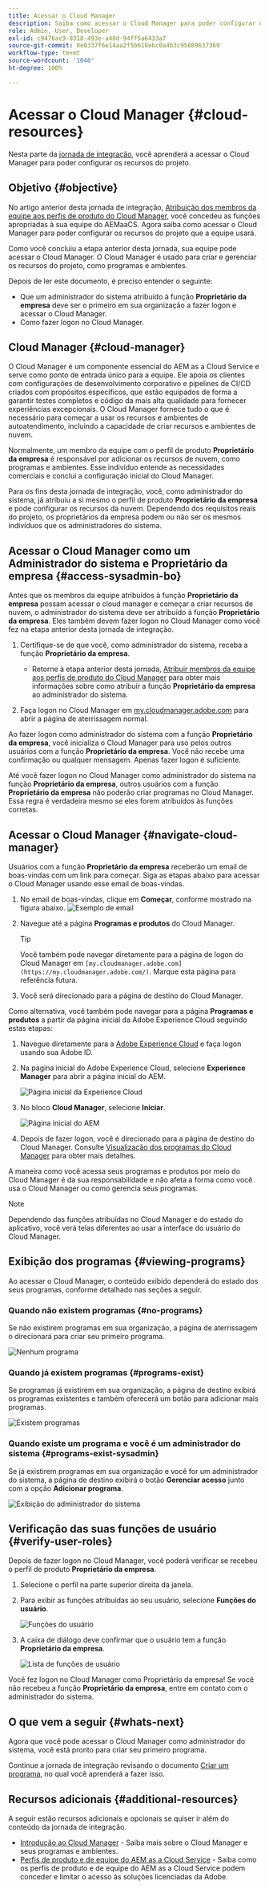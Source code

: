 ```yaml
---
title: Acessar o Cloud Manager
description: Saiba como acessar o Cloud Manager para poder configurar os recursos do projeto.
role: Admin, User, Developer
exl-id: c9476ac9-8318-493e-a48d-94ff5a6433a7
source-git-commit: 0e0337f6e14aa2f5b616ebc0a4b3c95089637369
workflow-type: tm+mt
source-wordcount: '1040'
ht-degree: 100%

---
```


# Acessar o Cloud Manager {#cloud-resources}

Nesta parte da [jornada de integração](overview.md), você aprenderá a acessar o Cloud Manager para poder configurar os recursos do projeto.

## Objetivo {#objective}

No artigo anterior desta jornada de integração, [Atribuição dos membros da equipe aos perfis de produto do Cloud Manager,](assign-profiles-cloud-manager.md) você concedeu as funções apropriadas à sua equipe do AEMaaCS. Agora saiba como acessar o Cloud Manager para poder configurar os recursos do projeto que a equipe usará.

Como você concluiu a etapa anterior desta jornada, sua equipe pode acessar o Cloud Manager. O Cloud Manager é usado para criar e gerenciar os recursos do projeto, como programas e ambientes.

Depois de ler este documento, é preciso entender o seguinte:

* Que um administrador do sistema atribuído à função **Proprietário da empresa** deve ser o primeiro em sua organização a fazer logon e acessar o Cloud Manager.
* Como fazer logon no Cloud Manager.

## Cloud Manager {#cloud-manager}

O Cloud Manager é um componente essencial do AEM as a Cloud Service e serve como ponto de entrada único para a equipe. Ele apoia os clientes com configurações de desenvolvimento corporativo e pipelines de CI/CD criados com propósitos específicos, que estão equipados de forma a garantir testes completos e código da mais alta qualidade para fornecer experiências excepcionais. O Cloud Manager fornece tudo o que é necessário para começar a usar os recursos e ambientes de autoatendimento, incluindo a capacidade de criar recursos e ambientes de nuvem.

Normalmente, um membro da equipe com o perfil de produto **Proprietário da empresa** é responsável por adicionar os recursos de nuvem, como programas e ambientes. Esse indivíduo entende as necessidades comerciais e conclui a configuração inicial do Cloud Manager.

Para os fins desta jornada de integração, você, como administrador do sistema, já atribuiu a si mesmo o perfil de produto **Proprietário da empresa** e pode configurar os recursos da nuvem. Dependendo dos requisitos reais do projeto, os proprietários da empresa podem ou não ser os mesmos indivíduos que os administradores do sistema.

## Acessar o Cloud Manager como um Administrador do sistema e Proprietário da empresa {#access-sysadmin-bo}

Antes que os membros da equipe atribuídos à função **Proprietário da empresa** possam acessar o cloud manager e começar a criar recursos de nuvem, o administrador do sistema deve ser atribuído à função **Proprietário da empresa**. Eles também devem fazer logon no Cloud Manager como você fez na etapa anterior desta jornada de integração.

1. Certifique-se de que você, como administrador do sistema, receba a função **Proprietário da empresa**.

   * Retorne à etapa anterior desta jornada, [Atribuir membros da equipe aos perfis de produto do Cloud Manager](assign-profiles-cloud-manager.md) para obter mais informações sobre como atribuir a função **Proprietário da empresa** ao administrador do sistema.

1. Faça logon no Cloud Manager em [my.cloudmanager.adobe.com](https://my.cloudmanager.adobe.com/) para abrir a página de aterrissagem normal.

Ao fazer logon como administrador do sistema com a função **Proprietário da empresa**, você inicializa o Cloud Manager para uso pelos outros usuários com a função **Proprietário da empresa**. Você não recebe uma confirmação ou qualquer mensagem. Apenas fazer logon é suficiente.

Até você fazer logon no Cloud Manager como administrador do sistema na função **Proprietário da empresa**, outros usuários com a função **Proprietário da empresa** não poderão criar programas no Cloud Manager. Essa regra é verdadeira mesmo se eles forem atribuídos às funções corretas.

## Acessar o Cloud Manager {#navigate-cloud-manager}

Usuários com a função **Proprietário da empresa** receberão um email de boas-vindas com um link para começar. Siga as etapas abaixo para acessar o Cloud Manager usando esse email de boas-vindas.

1. No email de boas-vindas, clique em **Começar**, conforme mostrado na figura abaixo.
   ![Exemplo de email](/help/journey-onboarding/assets/get-started-email.png)

1. Navegue até a página **Programas e produtos** do Cloud Manager.

   >[!TIP]
   >
   >Você também pode navegar diretamente para a página de logon do Cloud Manager em `[my.cloudmanager.adobe.com](https://my.cloudmanager.adobe.com/)`. Marque esta página para referência futura.

1. Você será direcionado para a página de destino do Cloud Manager.

Como alternativa, você também pode navegar para a página **Programas e produtos** a partir da página inicial da Adobe Experience Cloud seguindo estas etapas:

1. Navegue diretamente para a [Adobe Experience Cloud](https://experience.adobe.com) e faça logon usando sua Adobe ID.

1. Na página inicial do Adobe Experience Cloud, selecione **Experience Manager** para abrir a página inicial do AEM.

   ![Página inicial da Experience Cloud](/help/journey-onboarding/assets/setup-resources2.png)

1. No bloco **Cloud Manager**, selecione **Iniciar**.

   ![Página inicial do AEM](/help/journey-onboarding/assets/setup-resources3.png)

1. Depois de fazer logon, você é direcionado para a página de destino do Cloud Manager. Consulte [Visualização dos programas do Cloud Manager](#viewing-programs) para obter mais detalhes.

A maneira como você acessa seus programas e produtos por meio do Cloud Manager é da sua responsabilidade e não afeta a forma como você usa o Cloud Manager ou como gerencia seus programas.

>[!NOTE]
>
>Dependendo das funções atribuídas no Cloud Manager e do estado do aplicativo, você verá telas diferentes ao usar a interface do usuário do Cloud Manager.

## Exibição dos programas {#viewing-programs}

Ao acessar o Cloud Manager, o conteúdo exibido dependerá do estado dos seus programas, conforme detalhado nas seções a seguir.

### Quando não existem programas {#no-programs}

Se não existirem programas em sua organização, a página de aterrissagem o direcionará para criar seu primeiro programa.

![Nenhum programa](/help/implementing/cloud-manager/getting-access-to-aem-in-cloud/assets/first_timelogin0.png)

### Quando já existem programas {#programs-exist}

Se programas já existirem em sua organização, a página de destino exibirá os programas existentes e também oferecerá um botão para adicionar mais programas.

![Existem programas](/help/implementing/cloud-manager/getting-access-to-aem-in-cloud/assets/first_timelogin1.png)

### Quando existe um programa e você é um administrador do sistema {#programs-exist-sysadmin}

Se já existirem programas em sua organização e você for um administrador do sistema, a página de destino exibirá o botão **Gerenciar acesso** junto com a opção **Adicionar programa**.

![Exibição do administrador do sistema](/help/implementing/cloud-manager/getting-access-to-aem-in-cloud/assets/admin-console-4.png)

## Verificação das suas funções de usuário {#verify-user-roles}

Depois de fazer logon no Cloud Manager, você poderá verificar se recebeu o perfil de produto **Proprietário da empresa**.

1. Selecione o perfil na parte superior direita da janela.

1. Para exibir as funções atribuídas ao seu usuário, selecione **Funções do usuário**.

   ![Funções do usuário](/help/journey-onboarding/assets/setup-resources6.png)

1. A caixa de diálogo deve confirmar que o usuário tem a função **Proprietário da empresa**.

   ![Lista de funções de usuário](/help/journey-onboarding/assets/setup-resources7.png)

Você fez logon no Cloud Manager como Proprietário da empresa! Se você não recebeu a função **Proprietário da empresa**, entre em contato com o administrador do sistema.

## O que vem a seguir {#whats-next}

Agora que você pode acessar o Cloud Manager como administrador do sistema, você está pronto para criar seu primeiro programa.

Continue a jornada de integração revisando o documento [Criar um programa](create-program.md), no qual você aprenderá a fazer isso.

## Recursos adicionais {#additional-resources}

A seguir estão recursos adicionais e opcionais se quiser ir além do conteúdo da jornada de integração.

* [Introdução ao Cloud Manager](/help/onboarding/cloud-manager-introduction.md) -
Saiba mais sobre o Cloud Manager e seus programas e ambientes.
* [Perfis de produto e de equipe do AEM as a Cloud Service](/help/onboarding/aem-cs-team-product-profiles.md) - Saiba como os perfis de produto e de equipe do AEM as a Cloud Service podem conceder e limitar o acesso às soluções licenciadas da Adobe.
<!-- ERROR: Not Found (HTTP error 404) * [AEM Champion Tips and Tricks - Cloud Manager UI](https://experienceleague.adobe.com/docs/experience-manager-learn/cloud-service/expert-resources/aem-champions/cloud-manager-ui.md) - Watch this video for an overview of Cloud Manager's UI from an AEM champion. -->
